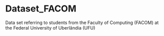 # Dataset_FACOM
 Data set referring to students from the Faculty of Computing (FACOM) at the Federal University of Uberlândia (UFU)
